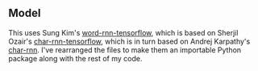 ## Model

This uses Sung Kim's [word-rnn-tensorflow](https://github.com/hunkim/word-rnn-tensorflow),
which is based on Sherjil Ozair's [char-rnn-tensorflow](https://github.com/sherjilozair/char-rnn-tensorflow), which is
in turn based on
Andrej Karpathy's [char-rnn](https://github.com/karpathy/char-rnn). I've rearranged the files to make them an
importable Python package along with the rest of my code.